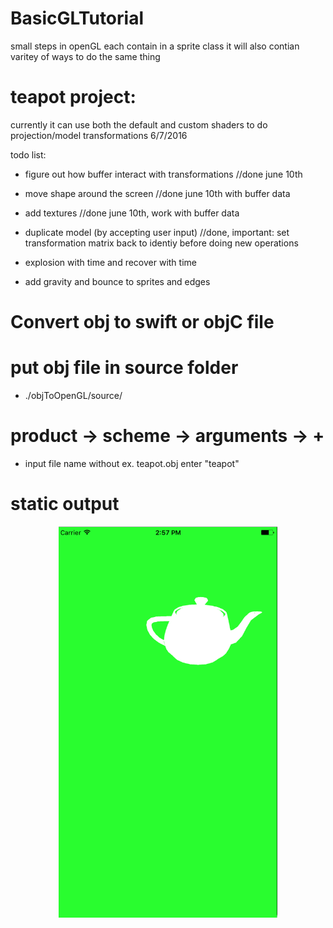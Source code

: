 # BasicGLTutorial

small steps in openGL each contain in a sprite class
it will also contian varitey of ways to do the same thing


# teapot project:

currently it can use both the default and custom shaders to do projection/model transformations 
6/7/2016

todo list:

* figure out how buffer interact with transformations //done june 10th
* move shape around the screen //done june 10th with buffer data
* add textures //done june 10th, work with buffer data
* duplicate model (by accepting user input)
//done, important: set transformation matrix back to identiy before doing new operations



* explosion with time and recover with time
* add gravity and bounce to sprites and edges







# Convert obj to swift or objC file


# put obj file in source folder  

* ./objToOpenGL/source/

# product -> scheme -> arguments -> + 

* input file name without ex. teapot.obj enter "teapot" 



# static output

<p align="center">
  <img src="https://github.com/ericyu423/openGLES2/blob/master/teapot.png" width="350"/>
</p>
